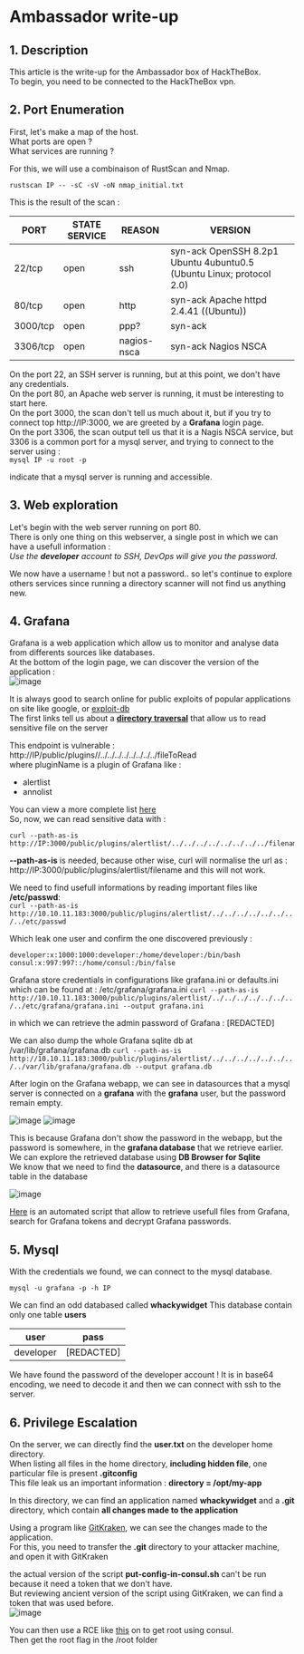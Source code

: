 # Ambassador write-up

## 1. Description

This article is the write-up for the Ambassador box of HackTheBox.<br>
To begin, you need to be connected to the HackTheBox vpn.<br>


## 2. Port Enumeration

First, let's make a map of the host.<br>
What ports are open ?<br>
What services are running ?<br>

For this, we will use a combinaison of RustScan and Nmap.<br>

```rustscan IP -- -sC -sV -oN nmap_initial.txt```

This is the result of the scan :<br>

| PORT      | STATE SERVICE | REASON       | VERSION                                                              |
|-----------|---------------|--------------|----------------------------------------------------------------------|
| 22/tcp    | open          | ssh          | syn-ack OpenSSH 8.2p1 Ubuntu 4ubuntu0.5 (Ubuntu Linux; protocol 2.0) |
| 80/tcp    | open          | http         | syn-ack Apache httpd 2.4.41 ((Ubuntu))                               |
| 3000/tcp  | open          | ppp?         | syn-ack                                                              |
| 3306/tcp  | open          | nagios-nsca  | syn-ack Nagios NSCA                                                  |

On the port 22, an SSH server is running, but at this point, we don't have any credentials.<br>
On the port 80, an Apache web server is running, it must be interesting to start here.<br>
On the port 3000, the scan don't tell us much about it, but if you try to connect top http://IP:3000, we are greeted by a <strong>Grafana</strong> login page.<br>
On the port 3306, the scan output tell us that it is a Nagis NSCA service, but 3306 is a common port for a mysql server, and trying to connect to the server using :<br>
```mysql IP -u root -p```

indicate that a mysql server is running and accessible.


## 3. Web exploration

Let's begin with the web server running on port 80.<br>
There is only one thing on this webserver, a single post in which we can have a usefull information :<br>
<em>Use the <strong>developer</strong> account to SSH, DevOps will give you the password.</em>

We now have a username ! but not a password.. so let's continue to explore others services since running a directory scanner will not find us anything new.<br>

## 4. Grafana 

Grafana is a web application which allow us to monitor and analyse data from differents sources like databases.<br>
At the bottom of the login page, we can discover the version of the application :<br>
![image](https://user-images.githubusercontent.com/70477133/215295087-260beaff-580e-4d9b-b742-6bee59029c0f.png)

It is always good to search online for public exploits of popular applications on site like google, or [exploit-db](https://www.exploit-db.com/)<br>
The first links tell us about a <strong>[directory traversal](https://cve.mitre.org/cgi-bin/cvename.cgi?name=CVE-2021-43798)</strong> that allow us to read sensitive file on the server<br>

This endpoint is vulnerable : http://IP/public/plugins/<pluginName>/../../../../../../../../fileToRead<br>
where pluginName is a plugin of Grafana like :<br>
- alertlist
- annolist
  
You can view a more complete list [here](https://grafana.com/blog/2021/12/07/grafana-8.3.1-8.2.7-8.1.8-and-8.0.7-released-with-high-severity-security-fix/)<br>
So, now, we can read sensitive data with :
```
curl --path-as-is http://IP:3000/public/plugins/alertlist/../../../../../../../../filename
```

  <strong>--path-as-is</strong> is needed, because other wise, curl will normalise the url as : http://IP:3000/public/plugins/alertlist/filename and this will not work.<br>

  We need to find usefull informations by reading important files like <strong>/etc/passwd</strong>:<br> 
```curl --path-as-is http://10.10.11.183:3000/public/plugins/alertlist/../../../../../../../../etc/passwd```

Which leak one user and confirm the one discovered previously :
```
developer:x:1000:1000:developer:/home/developer:/bin/bash
consul:x:997:997::/home/consul:/bin/false
```

Grafana store credentials in configurations like grafana.ini or defaults.ini which can be found at : 
/etc/grafana/grafana.ini
```curl --path-as-is http://10.10.11.183:3000/public/plugins/alertlist/../../../../../../../../etc/grafana/grafana.ini --output grafana.ini```

in which we can retrieve the admin password of Grafana : [REDACTED]
  
We can also dump the whole Grafana sqlite db at /var/lib/grafana/grafana.db
```curl --path-as-is http://10.10.11.183:3000/public/plugins/alertlist/../../../../../../../../var/lib/grafana/grafana.db --output grafana.db```
  
After login on the Grafana webapp, we can see in datasources that a mysql server is connected on a <strong>grafana</strong> with the <strong>grafana</strong> user, but the password remain empty.<br>

![image](https://user-images.githubusercontent.com/70477133/215297824-ca212a60-8000-40db-96eb-ccd676ad0fd8.png)
![image](https://user-images.githubusercontent.com/70477133/215297881-932e8c81-d7a9-4f15-b259-b87a8f316564.png)

  
This is because Grafana don't show the password in the webapp, but the password is somewhere, in the <strong>grafana database</strong> that we retrieve earlier.<br>
We can explore the retrieved database using <strong>DB Browser for Sqlite</strong><br>
We know that we need to find the <strong>datasource</strong>, and there is a datasource table in the database<br>

![image](https://user-images.githubusercontent.com/70477133/215297930-8e0bcecf-7949-4e7e-af33-611740c2d946.png)

[Here](https://github.com/pedrohavay/exploit-grafana-CVE-2021-43798) is an automated script that allow to retrieve usefull files from Grafana, search for Grafana tokens and decrypt Grafana passwords.
  
## 5. Mysql
  
With the credentials we found, we can connect to the mysql database.<br>
  
```mysql -u grafana -p -h IP```
  
  We can find an odd databased called <strong>whackywidget</strong>
  This database contain only one table <strong>users</strong>

| user      | pass       |
|-----------|------------|
| developer | [REDACTED] |
  
We have found the password of the developer account ! It is in base64 encoding, we need to decode it and then we can connect with ssh to the server.
  
## 6. Privilege Escalation
  
On the server, we can directly find the <strong>user.txt</strong> on the developer home directory.<br>
When listing all files in the home directory, <strong>including hidden file</strong>, one particular file is present <strong>.gitconfig</strong><br>
  This file leak us an important information : <strong>directory = /opt/my-app</strong><br>
  
  In this directory, we can find an application named <strong>whackywidget</strong> and a <strong>.git</strong> directory, which contain <strong> all changes made to the application</strong><br>

Using a program like [GitKraken](https://www.gitkraken.com/), we can see the changes made to the application.<br>
  For this, you need to transfer the <strong>.git</strong> directory to your attacker machine, and open it with GitKraken<br>

  the actual version of the script <strong>put-config-in-consul.sh</strong> can't be run because it need a token that we don't have.<br>
  But reviewing ancient version of the script using GitKraken, we can find a token that was used before.<br>
  ![image](https://user-images.githubusercontent.com/70477133/215299108-04a0911d-6b62-4f9f-b58f-aa87c1ec99b6.png)

You can then use a RCE like [this](https://github.com/GatoGamer1155/Hashicorp-Consul-RCE-via-API/blob/main/exploit.py) on to get root using consul.<br>
Then get the root flag in the /root folder

